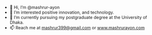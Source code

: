 - 👋 Hi, I’m @mashrur-ayon
- 👀 I’m interested positive innovation, and technology. 
- 🌱 I’m currently pursuing my postgraduate degree at the University of Dhaka. 
- 📫 Reach me at mashrur399@gmail.com or www.mashrurayon.com 

<!---
mashrur-ayon/mashrur-ayon is a ✨ special ✨ repository because its `README.md` (this file) appears on your GitHub profile.
You can click the Preview link to take a look at your changes.
--->
